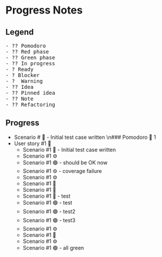 # Progress Notes

## Legend

<pre>
- ?? Pomodoro
- ?? Red phase
- ?? Green phase
- ?? In progress
- ? Ready
- ? Blocker
- ?  Warning
- ?? Idea
- ?? Pinned idea
- ?? Note
- ?? Refactoring
</pre>

## Progress
  - Scenario # 🔴 - Initial test case written
\n### Pomodoro 🍅 1
- User story #1 🚧
  - Scenario #1 🔴 - Initial test case written
  - Scenario #1 ⚙
  - Scenario #1 🟢 - should be OK now
  - Scenario #1 ⚙ - coverage failure
  - Scenario #1 ⚙
  - Scenario #1 🔴
  - Scenario #1 🔴
  - Scenario #1 🔴 - test
  - Scenario #1 🟢 - test
  - Scenario #1 🟢 - test2
  - Scenario #1 🟢 - test3
  - Scenario #1 ⚙
  - Scenario #1 🔴
  - Scenario #1 ⚙
  - Scenario #1 🟢 - all green
